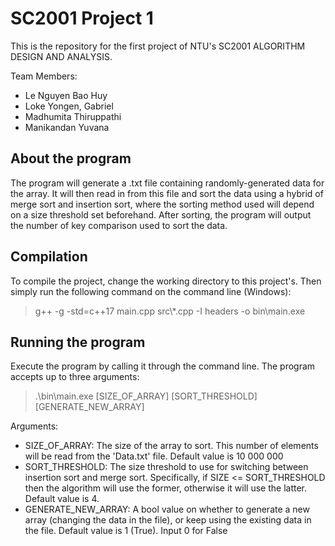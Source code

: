 # SC2001 Project 1

This is the repository for the first project of NTU's SC2001 ALGORITHM DESIGN AND ANALYSIS.

Team Members:
- Le Nguyen Bao Huy
- Loke Yongen, Gabriel
- Madhumita Thiruppathi
- Manikandan Yuvana

## About the program

The program will generate a .txt file containing randomly-generated data for the array. It will then read in from this file and sort the data using a hybrid of merge sort and insertion sort, where the sorting method used will depend on a size threshold set beforehand. After sorting, the program will output the number of key comparison used to sort the data. 

## Compilation

To compile the project, change the working directory to this project's. Then simply run the following command on the command line (Windows):

> g++ -g -std=c++17 main.cpp src\\*.cpp -I headers -o bin\\main.exe

## Running the program

Execute the program by calling it through the command line. The program accepts up to three arguments:

> .\\bin\\main.exe \[SIZE_OF_ARRAY\] \[SORT_THRESHOLD\] \[GENERATE_NEW_ARRAY\]

Arguments:
- SIZE_OF_ARRAY: The size of the array to sort. This number of elements will be read from the 'Data.txt' file. Default value is 10 000 000
- SORT_THRESHOLD: The size threshold to use for switching between insertion sort and merge sort. Specifically, if SIZE <= SORT_THRESHOLD then the algorithm will use the former, otherwise it will use the latter. Default value is 4.
- GENERATE_NEW_ARRAY: A bool value on whether to generate a new array (changing the data in the file), or keep using the existing data in the file. Default value is 1 (True). Input 0 for False